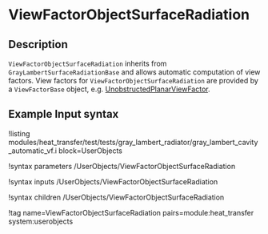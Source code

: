 # ViewFactorObjectSurfaceRadiation

## Description

`ViewFactorObjectSurfaceRadiation` inherits from `GrayLambertSurfaceRadiationBase` and allows automatic computation of view factors.
View factors for `ViewFactorObjectSurfaceRadiation` are provided by a `ViewFactorBase` object, e.g. [UnobstructedPlanarViewFactor](UnobstructedPlanarViewFactor.md).

## Example Input syntax

!listing modules/heat_transfer/test/tests/gray_lambert_radiator/gray_lambert_cavity_automatic_vf.i
block=UserObjects

!syntax parameters /UserObjects/ViewFactorObjectSurfaceRadiation

!syntax inputs /UserObjects/ViewFactorObjectSurfaceRadiation

!syntax children /UserObjects/ViewFactorObjectSurfaceRadiation

!tag name=ViewFactorObjectSurfaceRadiation pairs=module:heat_transfer system:userobjects
